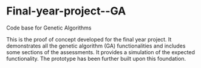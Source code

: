 # Final-year-project--GA
Code base for Genetic Algorithms 

This is the proof of concept developed for the final year project. It demonstrates all the genetic algorithm (GA) functionalities and includes some sections of the assessments. It provides a simulation of the expected functionality. The prototype has been further built upon this foundation.

